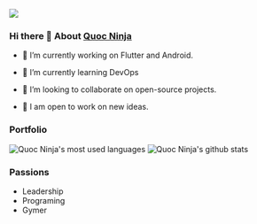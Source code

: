 ![](https://komarev.com/ghpvc/?username=phucquoc-ng)

### Hi there 👋 About [Quoc Ninja](https://phucquoc-ng.github.io/)

- 🔭  I’m currently working on Flutter and Android.

- 🌱  I’m currently learning DevOps

- 👯  I’m looking to collaborate on open-source projects.

- 💫  I am open to work on new ideas.

### Portfolio

![Quoc Ninja's most used languages](https://github-readme-stats.vercel.app/api/top-langs/?username=phucquoc-ng&theme=vue) ![Quoc Ninja's github stats](https://github-readme-stats.wasabeef.vercel.app/api?username=phucquoc-ng&show_icons=true&line_height=21&show_icons=true&theme=vue)

### Passions

- Leadership
- Programing
- Gymer
  